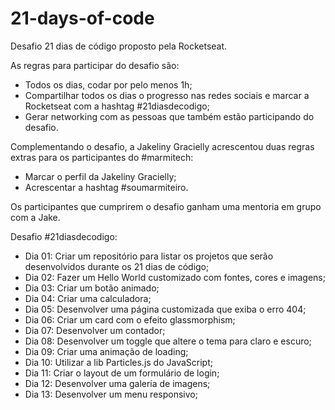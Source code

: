 # 21-days-of-code
Desafio 21 dias de código proposto pela Rocketseat.

As regras para participar do desafio são:
- Todos os dias, codar por pelo menos 1h;
- Compartilhar todos os dias o progresso nas redes sociais e marcar a Rocketseat com a hashtag #21diasdecodigo;
- Gerar networking com as pessoas que também estão participando do desafio.

Complementando o desafio, a Jakeliny Gracielly acrescentou duas regras extras para os participantes do #marmitech:
- Marcar o perfil da Jakeliny Gracielly;
- Acrescentar a hashtag #soumarmiteiro.

Os participantes que cumprirem o desafio ganham uma mentoria em grupo com a Jake.

Desafio #21diasdecodigo:
- Dia 01: Criar um repositório para listar os projetos que serão desenvolvidos durante os 21 dias de código;
- Dia 02: Fazer um Hello World customizado com fontes, cores e imagens;
- Dia 03: Criar um botão animado;
- Dia 04: Criar uma calculadora;
- Dia 05: Desenvolver uma página customizada que exiba o erro 404;
- Dia 06: Criar um card com o efeito glassmorphism;
- Dia 07: Desenvolver um contador;
- Dia 08: Desenvolver um toggle que altere o tema para claro e escuro;
- Dia 09: Criar uma animação de loading;
- Dia 10: Utilizar a lib Particles.js do JavaScript;
- Dia 11: Criar o layout de um formulário de login;
- Dia 12: Desenvolver uma galeria de imagens;
- Dia 13: Desenvolver um menu responsivo;
